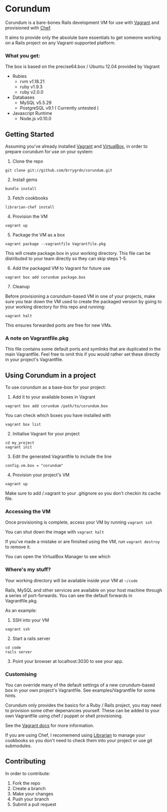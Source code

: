 # Corundum

Corundum is a bare-bones Rails development VM for use with [Vagrant](http://vagrantup.com) and provisioned with [Chef](http://docs-v1.vagrantup.com/v1/docs/provisioners/chef_solo.html).

It aims to provide only the absolute bare essentials to get someone working on a Rails project on any Vagrant-supported platform.

### What you get:

The box is based on the precise64.box / Ubuntu 12.04 provided by Vagrant

- Rubies
  - rvm v1.18.21
  - ruby v1.9.3
  - ruby v2.0.0
- Databases
  - MySQL v5.5.29
  - PostgreSQL v9.1 ( Currently untested )
- Javascript Runtime
  - Node.js v0.10.0

## Getting Started

Assuming you've already installed [Vagrant](http://downloads.vagrantup.com)
and [VirtualBox](https://www.virtualbox.org/wiki/Downloads),
in order to prepare corundum for use on your system:

1. Clone the repo

  ```
  git clone git://github.com/brrygrdn/corundum.git
  ```

2. Install gems

  ```
  bundle install
  ```

3. Fetch cookbooks

  ```
  librarian-chef install
  ```

4. Provision the VM

  ```
  vagrant up
  ```

5. Package the VM as a box

  ```
  vagrant package --vagrantfile Vagrantfile.pkg
  ```

  This will create package.box in your working directory. This file can be distributed to your team directly
  so they can skip steps 1-5.

6. Add the packaged VM to Vagrant for future use

  ```
  vagrant box add corundum package.box
  ```

7. Cleanup

  Before provisioning a corundum-based VM in one of your projects, make sure you tear down the VM used
  to create the packaged version by going to your working directory for this repo and running:

  ```
  vagrant halt
  ```

  This ensures forwarded ports are free for new VMs.

### A note on Vagrantfile.pkg

This file contains some default ports and symlinks that are duplicated in the main Vagrantfile.
Feel free to omit this if you would rather set these directly in your project's Vagrantfile.

## Using Corundum in a project

To use corundum as a base-box for your project:

1. Add it to your available boxes in Vagrant

  ```
  vagrant box add corundum /path/to/corundum.box
  ```

  You can check which boxes you have installed with

  ```
  vagrant box list
  ```

2. Initialise Vagrant for your project

  ```
  cd my_project
  vagrant init
  ```

3. Edit the generated Vagrantfile to include the line

  ```
  config.vm.box = "corundum"
  ```

4. Provision your project's VM

  ```
  vagrant up
  ```

Make sure to add /.vagrant to your .gitignore so you don't checkin its cache file.

### Accessing the VM

Once provisioning is complete, access your VM by running ```vagrant ssh```

You can shut down the image with ```vagrant halt```

If you've made a mistake or are finished using the VM, run ```vagrant destroy``` to remove it.

You can open the VirtualBox Manager to see which

### Where's my stuff?

Your working directory will be available inside your VM at ```~/code```

Rails, MySQL and other services are available on your host machine through a series of port-forwards.
You can see the default forwards in Vagrantfile.pkg.

As an example:

1. SSH into your VM

  ```
  vagrant ssh
  ```

2. Start a rails server

  ```
  cd code
  rails server
  ```

3. Point your browser at localhost:3030 to see your app.

### Customising

You can override many of the default settings of a new corundum-based box in your own project's Vagrantfile.
See examples/Vagrantfile for some hints.

Corundum only provides the basics for a Ruby / Rails project, you may need to provision some other depenancies yourself.
These can be added to your own Vagrantfile using chef / puppet or shell provisioning.

See the [Vagrant docs](http://docs-v1.vagrantup.com/v1/docs/provisioners.html) for more information.

If you are using Chef, I recomemend using [Librarian](https://github.com/applicationsonline/librarian)
to manage your cookbooks so you don't need to check them into your project or use git submodules.

## Contributing

In order to contribute:

1. Fork the repo
2. Create a branch
3. Make your changes
4. Push your branch
5. Submit a pull request
